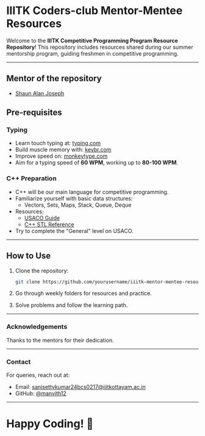 # IIITK Coders-club Mentor-Mentee Resources

Welcome to the **IIITK Competitive Programming Program Resource Repository**! This repository includes resources shared during our summer mentorship program, guiding freshmen in competitive programming.

---

## Mentor of the repository
- [Shaun Alan Joseph](http://github.com/shaunalanjoseph)


## Pre-requisites

### Typing
- Learn touch typing at: [typing.com](https://www.typing.com/)
- Build muscle memory with: [keybr.com](https://www.keybr.com/)
- Improve speed on: [monkeytype.com](https://monkeytype.com/)
- Aim for a typing speed of **60 WPM**, working up to **80-100 WPM**.

### C++ Preparation
- C++ will be our main language for competitive programming.
- Familiarize yourself with basic data structures:
  - Vectors, Sets, Maps, Stack, Queue, Deque
- Resources:
  - [USACO Guide](https://usaco.guide/general/)
  - [C++ STL Reference](https://cplusplus.com/reference/stl/)
- Try to complete the "General" level on USACO.

---

## How to Use

1. Clone the repository:  
   ```bash
   git clone https://github.com/yourusername/iiitk-mentor-mentee-resources.git
   ```

2. Go through weekly folders for resources and practice.

3. Solve problems and follow the learning path.

---

### Acknowledgements

Thanks to the mentors for their dedication.

---

### Contact

For queries, reach out at:
  - Email: [sanisettykumar24bcs0217@iiitkottayam.ac.in](mailto:sanisettykumar24bcs0217@iiitkottayam.ac.in)
  - GitHub: [@manvith12](https://www.github.com/manvith12)

---

# Happy Coding! 🚀

